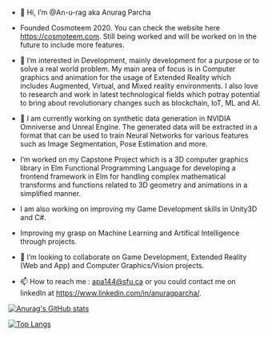 - 👋 Hi, I’m @An-u-rag aka Anurag Parcha

- Founded Cosmoteem 2020. You can check the website here https://cosmoteem.com. Still being worked and will be worked on in the future to include more       features. 

- 👀 I’m interested in Development, mainly development for a purpose or to solve a real world problem. My main area of focus is in Computer graphics and     animation for the usage of Extended Reality which includes Augmented, Virtual, and Mixed reality environments. I also love to research and work in latest   technological fields which potray potential to bring about revolutionary changes such as blockchain, IoT, ML and AI. 
      
- 🌱 I am currently working on synthetic data generation in NVIDIA Omniverse and Unreal Engine. The generated data will be extracted in a format that can     be used to train Neural Networks for various features such as Image Segmentation, Pose Estimation and more. 
- I’m worked on my Capstone Project which is a 3D computer graphics library in Elm Functional Programming Language for developing a frontend framework in     Elm for handling complex mathematical transforms and functions related to 3D geometry and animations in a simplified manner. 
- I am also working on improving my Game Development skills in Unity3D and C#. 
- Improving my grasp on Machine Learning and Artifical Intelligence through projects.

- 💞️ I’m looking to collaborate on Game Development, Extended Reality (Web and App) and Computer Graphics/Vision projects.

- 📫 How to reach me : apa144@sfu.ca or you could contact me on linkedIn at https://www.linkedin.com/in/anuragparcha/.


<!---
An-u-rag/An-u-rag is a ✨ special ✨ repository because its `README.md` (this file) appears on your GitHub profile.
You can click the Preview link to take a look at your changes.
--->

[![Anurag's GitHub stats](https://github-readme-stats.vercel.app/api?username=An-u-rag&show_icons=true&theme=tokyonight&title_color=0E727E&icon_color=0E727E)
](https://github.com/An-u-rag/github-readme-stats)

[![Top Langs](https://github-readme-stats.vercel.app/api/top-langs/?username=An-u-rag&exclude_repo=&langs_count=6&hide=shell,astro,HTML,CSS&layout=compact)](https://github.com/An-u-rag/github-readme-stats)
